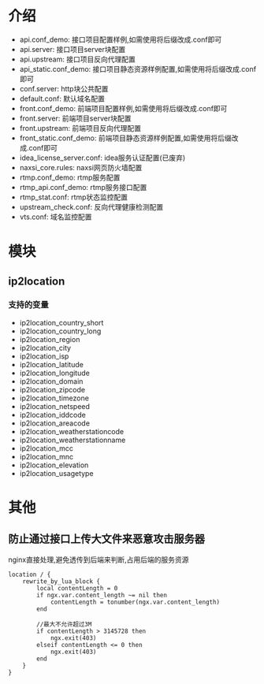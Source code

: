 # 介绍
- api.conf_demo: 接口项目配置样例,如需使用将后缀改成.conf即可
- api.server: 接口项目server块配置
- api.upstream: 接口项目反向代理配置
- api_static.conf_demo: 接口项目静态资源样例配置,如需使用将后缀改成.conf即可
- conf.server: http块公共配置
- default.conf: 默认域名配置
- front.conf_demo: 前端项目配置样例,如需使用将后缀改成.conf即可
- front.server: 前端项目server块配置
- front.upstream: 前端项目反向代理配置
- front_static.conf_demo: 前端项目静态资源样例配置,如需使用将后缀改成.conf即可
- idea_license_server.conf: idea服务认证配置(已废弃)
- naxsi_core.rules: naxsi网页防火墙配置
- rtmp.conf_demo: rtmp服务配置
- rtmp_api.conf_demo: rtmp服务接口配置
- rtmp_stat.conf: rtmp状态监控配置
- upstream_check.conf: 反向代理健康检测配置
- vts.conf: 域名监控配置

# 模块
## ip2location
### 支持的变量
- ip2location_country_short
- ip2location_country_long
- ip2location_region
- ip2location_city
- ip2location_isp
- ip2location_latitude
- ip2location_longitude
- ip2location_domain
- ip2location_zipcode
- ip2location_timezone
- ip2location_netspeed
- ip2location_iddcode
- ip2location_areacode
- ip2location_weatherstationcode
- ip2location_weatherstationname
- ip2location_mcc
- ip2location_mnc
- ip2location_elevation
- ip2location_usagetype

# 其他
## 防止通过接口上传大文件来恶意攻击服务器
nginx直接处理,避免透传到后端来判断,占用后端的服务资源
```
location / {
    rewrite_by_lua_block {
        local contentLength = 0
        if ngx.var.content_length ~= nil then
            contentLength = tonumber(ngx.var.content_length)
        end
        
        //最大不允许超过3M
        if contentLength > 3145728 then
            ngx.exit(403)
        elseif contentLength <= 0 then
            ngx.exit(403)
        end
    }
}
```
